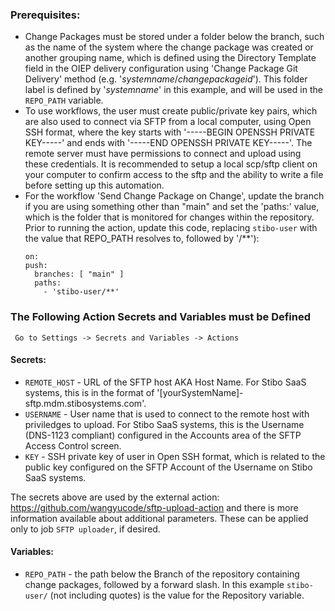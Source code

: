 ### Prerequisites:
- Change Packages must be stored under a folder below the branch, such as the name of the system where the change package was created or another grouping name, which is defined using the Directory Template field in the OIEP delivery configuration using 'Change Package Git Delivery' method (e.g. '$systemname$/$changepackageid$'). This folder label is defined by '$systemname$' in this example, and will be used in the `REPO_PATH` variable.
- To use workflows, the user must create public/private key pairs, which are also used to connect via SFTP from a local computer, using Open SSH format, where the key starts with '-----BEGIN OPENSSH PRIVATE KEY-----' and ends with '-----END OPENSSH PRIVATE KEY-----'. The remote server must have permissions to connect and upload using these credentials. It is recommended to setup a local scp/sftp client on your computer to confirm access to the sftp and the ability to write a file before setting up this automation.
- For the workflow 'Send Change Package on Change', update the branch if you are using something other than "main" and set the 'paths:' value, which is the folder that is monitored for changes within the repository. Prior to running the action, update this code, replacing `stibo-user` with the value that REPO_PATH resolves to, followed by '/**'):
  ```
  on:
  push:
    branches: [ "main" ]
    paths:
      - 'stibo-user/**'
  ```


### The Following Action Secrets and Variables must be Defined
` Go to Settings -> Secrets and Variables -> Actions`

#### Secrets:
- `REMOTE_HOST` - URL of the SFTP host AKA Host Name. For Stibo SaaS systems, this is in the format of '[yourSystemName]-sftp.mdm.stibosystems.com'.
- `USERNAME` - User name that is used to connect to the remote host with priviledges to upload. For Stibo SaaS systems, this is the Username (DNS-1123 compliant) configured in the Accounts area of the SFTP Access Control screen.
- `KEY` - SSH private key of user in Open SSH format, which is related to the public key configured on the SFTP Account of the Username on Stibo SaaS systems.

The secrets above are used by the external action: https://github.com/wangyucode/sftp-upload-action and there is more information available about additional parameters. These can be applied only to job `SFTP uploader`, if desired.

#### Variables:
- `REPO_PATH` - the path below the Branch of the repository containing change packages, followed by a forward slash. In this example `stibo-user/` (not including quotes) is the value for the Repository variable.
